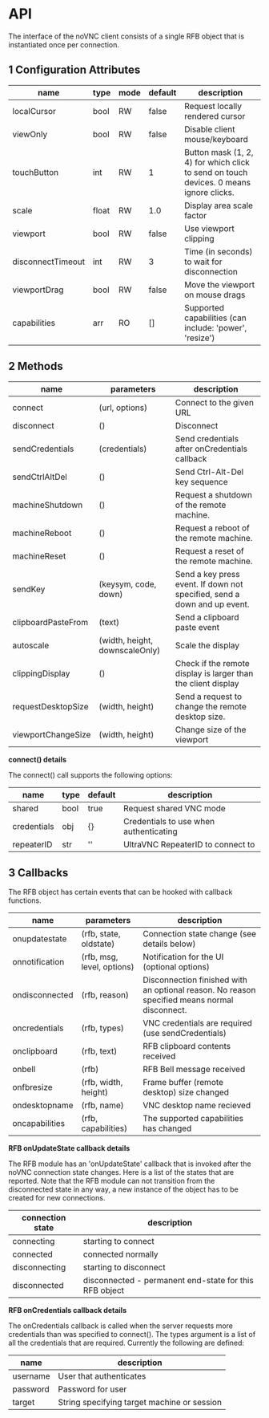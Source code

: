 # API

The interface of the noVNC client consists of a single RFB object that
is instantiated once per connection.


## 1 Configuration Attributes

| name              | type  | mode | default    | description
| ----------------- | ----- | ---- | ---------- | ------------
| localCursor       | bool  | RW   | false      | Request locally rendered cursor
| viewOnly          | bool  | RW   | false      | Disable client mouse/keyboard
| touchButton       | int   | RW   | 1          | Button mask (1, 2, 4) for which click to send on touch devices. 0 means ignore clicks.
| scale             | float | RW   | 1.0        | Display area scale factor
| viewport          | bool  | RW   | false      | Use viewport clipping
| disconnectTimeout | int   | RW   | 3          | Time (in seconds) to wait for disconnection
| viewportDrag      | bool  | RW   | false      | Move the viewport on mouse drags
| capabilities      | arr   | RO   | []         | Supported capabilities (can include: 'power', 'resize')


## 2 Methods

| name               | parameters                      | description
| ------------------ | ------------------------------- | ------------
| connect            | (url, options)                  | Connect to the given URL
| disconnect         | ()                              | Disconnect
| sendCredentials    | (credentials)                   | Send credentials after onCredentials callback
| sendCtrlAltDel     | ()                              | Send Ctrl-Alt-Del key sequence
| machineShutdown    | ()                              | Request a shutdown of the remote machine.
| machineReboot      | ()                              | Request a reboot of the remote machine.
| machineReset       | ()                              | Request a reset of the remote machine.
| sendKey            | (keysym, code, down)            | Send a key press event. If down not specified, send a down and up event.
| clipboardPasteFrom | (text)                          | Send a clipboard paste event
| autoscale          | (width, height, downscaleOnly)  | Scale the display
| clippingDisplay    | ()                              | Check if the remote display is larger than the client display
| requestDesktopSize | (width, height)                 | Send a request to change the remote desktop size.
| viewportChangeSize | (width, height)                 | Change size of the viewport

__connect() details__

The connect() call supports the following options:

| name              | type  | default    | description
| ----------------- | ----- | ---------- | ------------
| shared            | bool  | true       | Request shared VNC mode
| credentials       | obj   | {}         | Credentials to use when authenticating
| repeaterID        | str   | ''         | UltraVNC RepeaterID to connect to


## 3 Callbacks

The RFB object has certain events that can be hooked with callback
functions.

| name               | parameters                 | description
| ------------------ | -------------------------- | ------------
| onupdatestate      | (rfb, state, oldstate)     | Connection state change (see details below)
| onnotification     | (rfb, msg, level, options) | Notification for the UI (optional options)
| ondisconnected     | (rfb, reason)              | Disconnection finished with an optional reason. No reason specified means normal disconnect.
| oncredentials      | (rfb, types)               | VNC credentials are required (use sendCredentials)
| onclipboard        | (rfb, text)                | RFB clipboard contents received
| onbell             | (rfb)                      | RFB Bell message received
| onfbresize         | (rfb, width, height)       | Frame buffer (remote desktop) size changed
| ondesktopname      | (rfb, name)                | VNC desktop name recieved
| oncapabilities     | (rfb, capabilities)        | The supported capabilities has changed


__RFB onUpdateState callback details__

The RFB module has an 'onUpdateState' callback that is invoked after
the noVNC connection state changes. Here is a list of the states that
are reported. Note that the RFB module can not transition from the
disconnected state in any way, a new instance of the object has to be
created for new connections.

| connection state | description
| ---------------- | ------------
| connecting       | starting to connect
| connected        | connected normally
| disconnecting    | starting to disconnect
| disconnected     | disconnected - permanent end-state for this RFB object

__RFB onCredentials callback details__

The onCredentials callback is called when the server requests more
credentials than was specified to connect(). The types argument is a list
of all the credentials that are required. Currently the following are
defined:

| name     | description
| -------- | ------------
| username | User that authenticates
| password | Password for user
| target   | String specifying target machine or session
